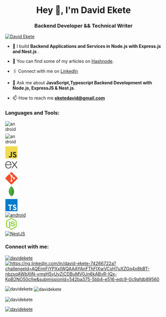 <h1 align="center">Hey  👋, I'm David Ekete</h1>
<h3 align="center"> Backend Developer && Technical Writer</h3>

<!-- <p align="left"> <img src="https://komarev.com/ghpvc/?username=davidekete&label=Profile&theme=onedark%20views&color=0e75b6&style=flat" alt="davidekete" /> </p> -->


<p align="left"> <a href="https://twitter.com/goodylili" target="blank"><img src="https://img.shields.io/twitter/follow/David_Ekete?logo=twitter&style=for-the-badge" alt="David Ekete" /></a> </p>


- 🌱 I build **Backend Applications and Services in Node.js with Express.js and Nest.js** .

- 📝 You can find some of my articles on [Hashnode](https://davidekete.hashnode.dev/).

- 🖇 Connect with me on [LinkedIn](https://www.linkedin.com/in/david-ekete-74266722a)

- 💬 Ask me about **JavaScript,Typescript Backend Development with Node.js, ExpressJS & Nest.js**.

- 📫 How to reach me **eketedavid@gmail.com**




<h3 align="left">Languages and Tools:</h3>
<div style="display: grid">
<img src="https://upload.wikimedia.org/wikipedia/commons/6/61/HTML5_logo_and_wordmark.svg" alt="android" width="40" height="40"/> 
<img src="https://upload.wikimedia.org/wikipedia/commons/d/d5/CSS3_logo_and_wordmark.svg" alt="android" width="40" height="40"/>
<img src="https://raw.githubusercontent.com/devicons/devicon/2ae2a900d2f041da66e950e4d48052658d850630/icons/javascript/javascript-original.svg" alt="android" width="40" height="40"/> </a><a href="https://expressjs.com" target="_blank"><img src="https://raw.githubusercontent.com/devicons/devicon/2ae2a900d2f041da66e950e4d48052658d850630/icons/express/express-original.svg" alt="android" width="40" height="40"/> </a><a href="https://www.gitbook.com/" target="_blank">  <img src="https://raw.githubusercontent.com/devicons/devicon/2ae2a900d2f041da66e950e4d48052658d850630/icons/git/git-original.svg" alt="android" width="40" height="40"/> </a> <a href="https://www.mongodb.com/" target="_blank"> <img src="https://raw.githubusercontent.com/devicons/devicon/2ae2a900d2f041da66e950e4d48052658d850630/icons/mongodb/mongodb-original.svg" alt="android" width="40" height="40"/> </a> <a href="https://www.typescriptlang.org/" target="_blank"> <img src="https://raw.githubusercontent.com/devicons/devicon/2ae2a900d2f041da66e950e4d48052658d850630/icons/typescript/typescript-original.svg" alt="android" width="40" height="40"/> </a> <a href="https://tailwindcss.com" target="_blank"> <img src="https://raw.githubusercontent.com/devicons/devicon/2ae2a900d2f041da66e950e4d48052658d850630/icons/tailwind-css/tailwind-css-original.svg" alt="android" width="40" height="40"/> </a>
<a href="https://nodejs.org
" target="_blank"> <img src="https://raw.githubusercontent.com/devicons/devicon/2ae2a900d2f041da66e950e4d48052658d850630/icons/nodejs/nodejs-original.svg" alt="android" width="40" height="40"/> </a>
<a href="https://nestjs.com" target="_blank"> <img src="https://raw.githubusercontent.com/devicons/devicon/2ae2a900d2f041da66e950e4d48052658d850630/icons/nest/nest-original.svg" alt="NestJS" width="40" height="40"/> </a>
</div>
<p align="left">


<h3 align="left">Connect with me:</h3>
<p align="left">
<a href="https://twitter.com/David_Ekete" target="blank"><img align="center" src="https://raw.githubusercontent.com/rahuldkjain/github-profile-readme-generator/master/src/images/icons/Social/twitter.svg" alt="davidekete" height="30" width="40" /></a>
<a href="https://tinyurl.com/5n8ja9vw" target="blank"><img align="center" src="https://raw.githubusercontent.com/rahuldkjain/github-profile-readme-generator/master/src/images/icons/Social/linked-in-alt.svg" alt="https://ng.linkedin.com/in/david-ekete-74266722a?challengeId=AQEjmFjYPXxIWQAAAYAnFThFIXwVCxH7uXZGq4x8bBT-nbzsqAWbXtN-ymsHSyUyZiCDBuMV0Jn6kABvR-IQx-KpB2NO50cIIw&submissionId=542ba375-5bb4-e516-edc9-0c9afdb89560" height="30" width="40" /></a>




<p><img align="left" src="https://github-readme-stats.vercel.app/api/top-langs?username=davidekete&show_icons=true&locale=en&layout=compact&theme=onedark" alt="davidekete" /></p>

<p>&nbsp;<img align="center" src="https://github-readme-stats.vercel.app/api?username=davidekete&show_icons=true&locale=en&theme=onedark" alt="davidekete" /></p>

<p><img align="center" src="https://github-readme-streak-stats.herokuapp.com/?user=davidekete&&theme=onedark" alt="davidekete" /></p>

<p align="left"> <a href="https://github.com/ryo-ma/github-profile-trophy"><img src="https://github-profile-trophy.vercel.app/?username=davidekete&theme=onedark" alt="davidekete" /></a> </p>

